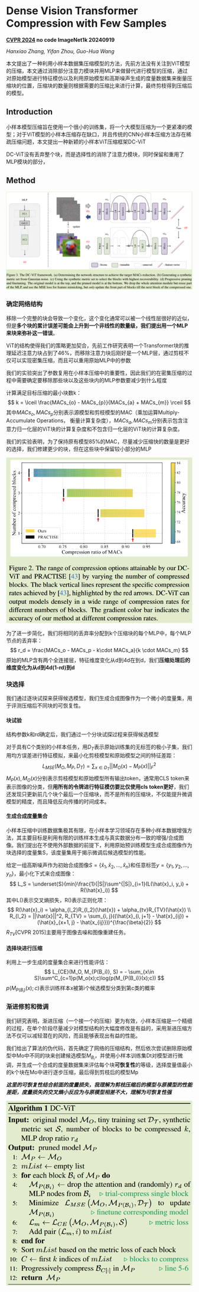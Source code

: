 # Dense Vision Transformer Compression with Few Samples

**[CVPR 2024](https://openaccess.thecvf.com/content/CVPR2024/html/Zhang_Dense_Vision_Transformer_Compression_with_Few_Samples_CVPR_2024_paper.html)	no code	ImageNet1k	20240919**

*Hanxiao Zhang, Yifan Zhou, Guo-Hua Wang*

本文提出了一种利用小样本数据集压缩模型的方法，先前方法没有关注到ViT模型的压缩，本文通过消除部分注意力模块并用MLP来做替代进行模型的压缩，通过对原始模型进行特征模仿以及利用原始模型和高斯噪声生成的度量数据集来衡量压缩块的位置，压缩块的数量则根据需要的压缩比来进行计算，最终剪枝得到压缩后的模型。

## Introduction 

小样本模型压缩旨在使用一个很小的训练集，将一个大模型压缩为一个更紧凑的模型；对于ViT模型的小样本压缩存在缺口，并且传统的CNN小样本压缩方法存在稀疏压缩问题，本文提出一种新颖的小样本ViT压缩框架DC-ViT

DC-ViT没有丢弃整个块，而是选择性的消除了注意力模块，同时保留和重用了MLP模块的部分，

## Method

![image-20240919101441390](imgs/image-20240919101441390.png)

### 确定网络结构

移除一个完整的块会导致一个变化，这个变化通常可以被一个线性层很好的近似，但是**多个块的累计误差可能会上升到一个非线性的数量级，我们提出用一个MLP来块来弥补这一错误**。

ViT的结构使得我们的策略更加契合，先前工作研究表明一个Transformer块的推理延迟注意力块占到了46%，而移除注意力块后刚好是一个MLP层，通过剪枝不仅可以实现密集压缩，而且可以重用原始MLP中的参数

我们的实验突出了参数复用在小样本压缩中的重要性，因此我们的在密集压缩的过程中需要确定要移除那些块以及这些块内的MLP参数要减少到什么程度

计算满足目标压缩的最小块数k：
$$
k = \lceil \frac{MACs_{o} - MACs_{p}}{MACs_{a} + MACs_{m}} \rceil
$$
其中$MACs_o, MACs_p$分别表示源模型和剪枝模型的MAC（乘加运算Multiply-Accumulate Operations， 衡量计算复杂度），$MACs_a, MACs_m$分别表示包含注意力归一化层的ViT块的计算复杂度和不包含归一化层的ViT块的计算复杂度。

我们的实验表明，为了保持原有模型85%的MAC，尽量减少压缩快的数量是更好的选择，我们修建更少的块，但在这些块中保留较小部分的MLP

![image-20240919110838369](imgs/image-20240919110838369.png)

为了进一步简化，我们将相同的丢弃率分配到k个压缩块的每个MLP中，每个MLP节点的丢弃率：
$$
r_d = \frac{MACs_o - MACs_p - k\cdot MACs_a}{k \cdot MACs_m}
$$
原始的MLP含有两个全连接层，特征维度变化从d到4d在到d，我们**压缩处理后的维度变化为从d到4d(1-rd)到d**

### 块选择

我们通过逐块试探来获得候选模型，我们生成合成图像作为一个微小的度量集，用于评测压缩后不同块的可恢复性。

#### 块试验

结构参数k和rd确定后，我们通过一个分块试探过程来获得候选模型

对于具有C个类别的小样本任务，用$D_T$表示原始训练集的无标签的极小子集，我们用均方误差进行特征模拟，来最小化剪枝模型和原始模型之间的特征差距：
$$
L_{MSE}(M_O, M_P, D_T) = \sum_{x\in D_T} ||M_O(x)-M_P(x)||^2_F
$$
$M_P(x), M_O(x)$分别表示剪枝模型和原始模型所有输出token，通常用CLS token来表示图像的分类，但**用所有的令牌进行特征模仿要比仅使用cls token更好**，我们还发现只更新前几个块个最后一个压缩块，而不是所有的压缩块，不仅能提升微调模型的精度，而且降低反向传播的时间成本。

#### 生成合成度量集合

小样本压缩中训练数据集极其有限，在小样本学习领域存在多种小样本数据增强方法，其主要目标是利用有限的训练样本生成与真实数据分布一致的增强/合成图像。我们提出在不使用外部数据的前提下，利用原始预训练模型生成合成图像作为块选择的度量集S，该度量集用于揭示微调后候选模型的性能。

给定一组高斯噪声作为初始合成图像$S = \{ \hat{x}_1, \hat{x}_2, ..., \hat{x}_n\}$和任意标签$y = \{ y_1, y_2, ..., y_n\}$，最小化下式来合成图像：
$$
L_S = \underset{S}{min}\frac{1}{|S|}\sum^{|S|}_{i=1}(L(\hat{x}_i, y_i) + R(\hat{x}_i))
$$
其中L()表示交叉熵损失，R()表示正则化项：
$$
R(\hat{x}_i) = \alpha_{l_2}R_{l_2}(\hat{x}) + \alpha_{tv}R_{TV}(\hat{x}) \\
R_{l_2} = ||\hat{x}||^2, R_{TV} = \sum_{i, j}((\hat{x}_{i, j+1} - \hat{x}_{ij}) + (\hat{x}_{x+1, j} - \hat{x_{ij}}))^{\frac{\beta}{2}}
$$
$R_{TV}$[CVPR 2015]主要用于图像去噪和图像重建任务。

#### 选择块进行压缩

利用上一步生成的度量集合来进行性能评估：
$$
L_{CE}(M_O, M_{P(B_i)}, S) = - \sum_{x\in S}\sum^C_{c=1}p(M_o(x);c)log(p(M_{P(B_i)}(x);c))
$$
$p(M_{P(B_i)}(x);c)$表示训练样本x被第i个候选模型分类到第c类的概率

### 渐进修剪和微调

我们研究表明，渐进压缩（一个接一个的压缩）更为有效，小样本压缩是一个精细的过程，在单个阶段尽量减少对模型结构的大幅度修改是有益的，采用渐进压缩方法不仅可以减轻潜在的风险，而且能够表现出有益的性能。

我们给出了算法的伪代码，首先确定了网络的压缩结构，然后依次尝试删除原始模型中Mo中不同的块来创建候选模型$M_{B_i}$，并使用小样本训练集Dt对模型进行微调，并生成一个合成的度量数据集来评估每个块**可恢复性**的等级，选择度量值最小的k个块在Mo中进行逐步压缩，最后得到剪枝后的模型Mp

***这里的可恢复性结合前面的度量损失，我理解为剪枝压缩后的模型与原模型的性能差距，度量损失的交叉熵小反应为与原模型相差不大，理解为可恢复性强***

![image-20240919161817572](imgs/image-20240919161817572.png)